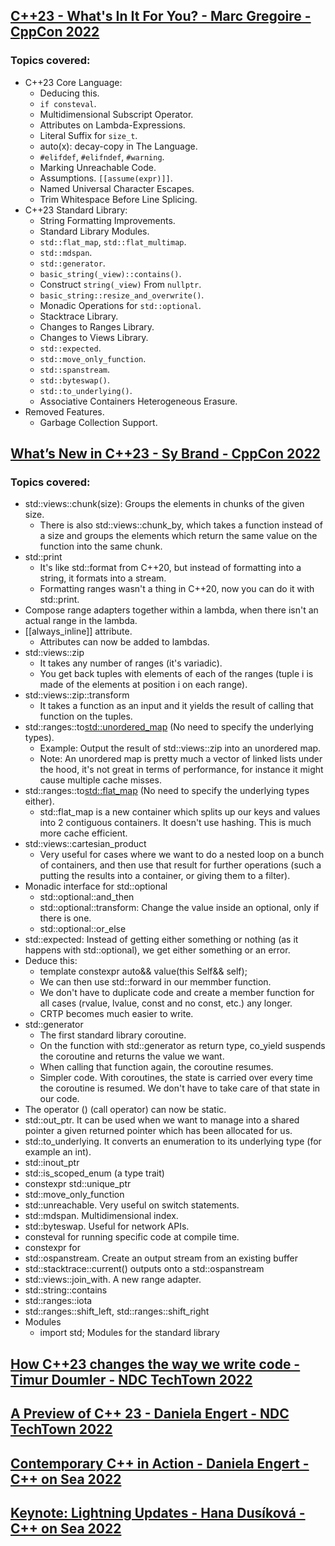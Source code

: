 ## [C++23 - What's In It For You? - Marc Gregoire - CppCon 2022](https://www.youtube.com/watch?v=b0NkuoUkv0M&list=LL6MKUgGZ9Q8c2Ff7GnoRoqA)
### Topics covered:
* C++23 Core Language:
  * Deducing this.
  * `if consteval`.
  * Multidimensional Subscript Operator.
  * Attributes on Lambda-Expressions.
  * Literal Suffix for `size_t`.
  * auto(x): decay-copy in The Language.
  * `#elifdef`, `#elifndef`, `#warning`.
  * Marking Unreachable Code.
  * Assumptions. `[[assume(expr)]]`.
  * Named Universal Character Escapes.
  * Trim Whitespace Before Line Splicing.
* C++23 Standard Library:
  * String Formatting Improvements.
  * Standard Library Modules.
  * `std::flat_map`, `std::flat_multimap`.
  * `std::mdspan`.
  * `std::generator`.
  * `basic_string(_view)::contains()`.
  * Construct `string(_view)` From `nullptr`.
  * `basic_string::resize_and_overwrite()`.
  * Monadic Operations for `std::optional`.
  * Stacktrace Library.
  * Changes to Ranges Library.
  * Changes to Views Library.
  * `std::expected`.
  * `std::move_only_function`.
  * `std::spanstream`.
  * `std::byteswap()`.
  * `std::to_underlying()`.
  * Associative Containers Heterogeneous Erasure.
* Removed Features.
  * Garbage Collection Support.

## [What’s New in C++23 - Sy Brand - CppCon 2022](https://www.youtube.com/watch?v=vbHWDvY59SQ&list=LL6MKUgGZ9Q8c2Ff7GnoRoqA)
### Topics covered:
* std::views::chunk(size): Groups the elements in chunks of the given size.
  * There is also std::views::chunk_by, which takes a function instead of a size and groups the elements which return the same value on the function into the same chunk.
* std::print
  * It's like std::format from C++20, but instead of formatting into a string, it formats into a stream.
  * Formatting ranges wasn't a thing in C++20, now you can do it with std::print.
* Compose range adapters together within a lambda, when there isn't an actual range in the lambda.
* [[always_inline]] attribute.
  * Attributes can now be added to lambdas.
* std::views::zip
  * It takes any number of ranges (it's variadic).
  * You get back tuples with elements of each of the ranges (tuple i is made of the elements at position i on each range).
* std::views::zip::transform
  * It takes a function as an input and it yields the result of calling that function on the tuples.
* std::ranges::to<std::unordered_map> (No need to specify the underlying types).
  * Example: Output the result of std::views::zip into an unordered map.
  * Note: An unordered map is pretty much a vector of linked lists under the hood, it's not great in terms of performance, for instance it might cause multiple cache misses.
* std::ranges::to<std::flat_map> (No need to specify the underlying types either).
  * std::flat_map is a new container which splits up our keys and values into 2 contiguous containers. It doesn't use hashing. This is much more cache efficient.
* std::views::cartesian_product
  * Very useful for cases where we want to do a nested loop on a bunch of containers, and then use that result for further operations (such a putting the results into a container, or giving them to a filter).
* Monadic interface for std::optional
  * std::optional::and_then
  * std::optional::transform: Change the value inside an optional, only if there is one.
  * std::optional::or_else
* std::expected: Instead of getting either something or nothing (as it happens with std::optional), we get either something or an error.
* Deduce this:
  * template <class Self> constexpr auto&& value(this Self&& self);
  * We can then use std::forward in our memmber function.
  * We don't have to duplicate code and create a member function for all cases (rvalue, lvalue, const and no const, etc.) any longer.
  * CRTP becomes much easier to write.
* std::generator
  * The first standard library coroutine.
  * On the function with std::generator as return type, co_yield suspends the coroutine and returns the value we want.
  * When calling that function again, the coroutine resumes.
  * Simpler code. With coroutines, the state is carried over every time the coroutine is resumed. We don't have to take care of that state in our code.
* The operator () (call operator) can now be static.
* std::out_ptr. It can be used when we want to manage into a shared pointer a given returned pointer which has been allocated for us.
* std::to_underlying. It converts an enumeration to its underlying type (for example an int).
* std::inout_ptr
* std::is_scoped_enum (a type trait)
* constexpr std::unique_ptr
* std::move_only_function
* std::unreachable. Very useful on switch statements.
* std::mdspan. Multidimensional index.
* std::byteswap. Useful for network APIs.
* consteval for running specific code at compile time.
* constexpr for <cmath>
* std::ospanstream. Create an output stream from an existing buffer
* std::stacktrace::current() outputs onto a std::ospanstream
* std::views::join_with. A new range adapter.
* std::string::contains
* std::ranges::iota
* std::ranges::shift_left, std::ranges::shift_right
* Modules
  * import std; Modules for the standard library

## [How C++23 changes the way we write code - Timur Doumler - NDC TechTown 2022](https://www.youtube.com/watch?v=HdZTw5qLg6A&list=LL6MKUgGZ9Q8c2Ff7GnoRoqA)

## [A Preview of C++ 23 - Daniela Engert - NDC TechTown 2022](https://www.youtube.com/watch?v=r8c6ws9Tow0&list=LL6MKUgGZ9Q8c2Ff7GnoRoqA)

## [Contemporary C++ in Action - Daniela Engert - C++ on Sea 2022](https://www.youtube.com/watch?v=J_1-Au2MX6Y&list=LL6MKUgGZ9Q8c2Ff7GnoRoqA)

## [Keynote: Lightning Updates - Hana Dusíková - C++ on Sea 2022](https://www.youtube.com/watch?v=f5o42_bMidg&list=LL6MKUgGZ9Q8c2Ff7GnoRoqA)



